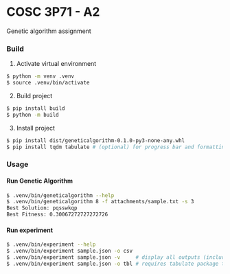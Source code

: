# COSC 3P71 - A2
Genetic algorithm assignment

### Build
1. Activate virtual environment
```sh
$ python -m venv .venv
$ source .venv/bin/activate
```

2. Build project
```sh
$ pip install build
$ python -m build
```

3. Install project
```sh
$ pip install dist/geneticalgorithm-0.1.0-py3-none-any.whl
$ pip install tqdm tabulate # (optional) for progress bar and formatting output
```

### Usage
#### Run Genetic Algorithm
```sh
$ .venv/bin/geneticalgorithm --help
$ .venv/bin/geneticalgorithm 8 -f attachments/sample.txt -s 3
Best Solution: pqsswkqp
Best Fitness: 0.30067272727272726
```

#### Run experiment
```sh
$ .venv/bin/experiment --help
$ .venv/bin/experiment sample.json -o csv
$ .venv/bin/experiment sample.json -v     # display all outputs (including decrypted text)
$ .venv/bin/experiment sample.json -o tbl # requires tabulate package to be installed
```
